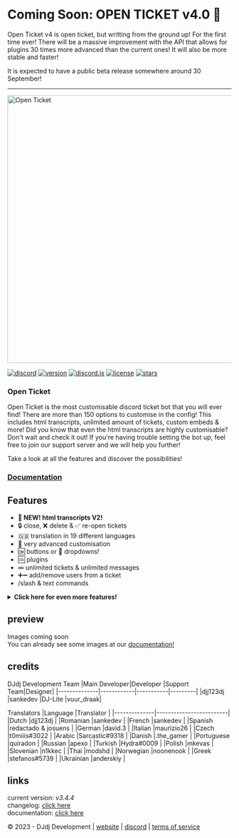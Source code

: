 # Coming Soon: OPEN TICKET v4.0 🎉
Open Ticket v4 is open ticket, but writting from the ground up! For the first time ever!
There will be a massive improvement with the API that allows for plugins 30 times more advanced than the current ones! It will also be more stable and faster!

It is expected to have a public beta release somewhere around 30 September!
<hr>

<img src="https://www.dj-dj.be/wp-content/uploads/2023/02/open-ticket-cropped.png" alt="Open Ticket" width="600px">

[![discord](https://img.shields.io/badge/discord-join%20our%20server-5865F2.svg?style=flat-square&logo=discord)](https://discord.com/invite/26vT9wt3n3)  [![version](https://img.shields.io/badge/version-3.4.4-brightgreen.svg?style=flat-square)](https://github.com/DJj123dj/open-ticket/releases/tag/v3.4.4)  [![discord.js](https://img.shields.io/badge/discord.js-v14-CB3837.svg?style=flat-square&logo=npm)]()  [![license](https://img.shields.io/badge/license-GPL%203.0-important.svg?style=flat-square)](https://github.com/DJj123dj/open-ticket/blob/main/LICENSE) [![stars](https://img.shields.io/github/stars/djj123dj/open-ticket?color=yellow&label=stars&logo=github&style=flat-square)](https://docs.openticket.dj-dj.be)

### Open Ticket
Open Ticket is the most customisable discord ticket bot that you will ever find! There are more than 150 options to customise in the config! This includes html transcripts, unlimited amount of tickets, custom embeds & more! Did you know that even the html transcripts are highly customisable? Don't wait and check it out! If you're having trouble setting the bot up, feel free to join our support server and we will help you further!

Take a look at all the features and discover the possibilities!
### [Documentation](https://docs.openticket.dj-dj.be/quick-start)

## Features
- **🎉 NEW! html transcripts V2!**
- 🔒 close, ❌ delete & ✅ re-open tickets
- 🇬🇧 translation in 19 different languages
- 📄 very advanced customisation
- 🆗 buttons or 🔽 dropdowns!
- 🆒 plugins
- ∞ unlimited tickets & unlimited messages
- ➕➖ add/remove users from a ticket
- /slash & text commands

<details>
  <summary><b>Click here for even more features!</b></summary>
  
  
  - very customisable
  - close tickets with reason
  - also includes reaction roles!
  - discord interaction buttons
  - discord.js 14
</details>

## preview
Images coming soon<br>
You can already see some images at our [documentation!](https://docs.openticket.dj-dj.be)


## credits
DJdj Development Team
|Main Developer|Developer   |Support Team|Designer|
|--------------|------------|-----------|---------|
|djj123dj      |sankedev    |DJ-Lite    |vuur_draak|

Translators
|Language      |Translator               |
|--------------|-------------------------|
|Dutch         |djj123dj                 |
|Romanian      |sankedev                 |
|French        |sankedev                 |
|Spanish       |redactado & josuens      |
|German        |david.3                  |
|Italian       |maurizio26               |
|Czech         |t0miiis#3022             |
|Arabic        |Sarcastic#9318           |
|Danish        |.the_gamer               |
|Portuguese    |quiradon                 |
|Russian       |apexo                    |
|Turkish       |Hydra#0009               |
|Polish        |mkevas                   |
|Slovenian     |n1kkec                   |
|Thai          |modshd                   |
|Norwegian     |noonenook                |
|Greek         |stefanos#5739            |
|Ukrainian     |anderskiy                |

## links
current version: _v3.4.4_
</br>changelog: [click here](https://docs.openticket.dj-dj.be/other/changelog)
</br>documentation: [click here](https://docs.openticket.dj-dj.be/quick-start)

© 2023 - DJdj Development | [website](https://www.dj-dj.be) | [discord](https://discord.dj-dj.be) | [terms of service](https://www.dj-dj.be/terms)
